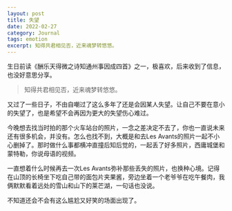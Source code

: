 ```yaml
---
layout: post
title: 失望
date: 2022-02-27
category: Journal
tags: emotion
excerpt: 知得共君相见否，近来魂梦转悠悠。
---
```



生日前读《酬乐天得微之诗知通州事因成四首》之一，极喜欢，后来收到了信息，也没好意思分享。  

> 知得共君相见否，近来魂梦转悠悠。

又过了一些日子，不由自嘲过了这么多年了还是会因某人失望。让自己不要在意小的失望了，也是希望不会再因为更大的失望伤心难过。

今晚想去找当时拍的那个火车站台的照片，一念之差决定不去了，你也一直说未来还有很多机会，并没有。怎么也找不到，大概是和去Les Avants的照片一起不小心删掉了。那时做什么事都横冲直撞后知后觉的，一起丢了好多照片，西庸城堡和蒙特勒，你说母语的视频。

一直想着什么时候再去一次Les Avants弥补那些丢失的照片，也换种心境。记得在山顶的长椅坐下吃自己带的面包片夹果酱，旁边坐着一个老爷爷在吃午餐肉，我俩默默看着远处的雪山和山下的莱芒湖，一句话也没说。

不知道还会不会有这么尴尬又好笑的场面出现了。